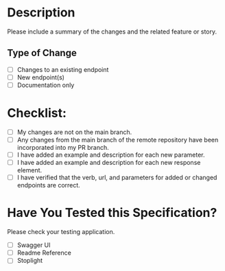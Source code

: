 # Description

Please include a summary of the changes and the related feature or story.

<!-- Test this comment. -->

## Type of Change

- [ ] Changes to an existing endpoint
- [ ] New endpoint(s)
- [ ] Documentation only

# Checklist:

- [ ] My changes are not on the main branch.
- [ ] Any changes from the main branch of the remote repository have been incorporated into my PR branch.
- [ ] I have added an example and description for each new parameter.
- [ ] I have added an example and description for each new response element.
- [ ] I have verified that the verb, url, and parameters for added or changed endpoints are correct.

# Have You Tested this Specification?

Please check your testing application.

- [ ] Swagger UI
- [ ] Readme Reference
- [ ] Stoplight
